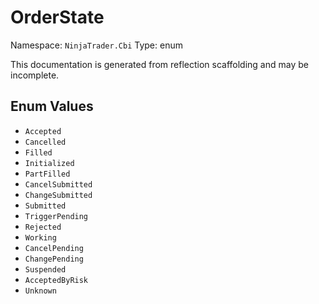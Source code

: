 # OrderState

Namespace: `NinjaTrader.Cbi`
Type: enum

This documentation is generated from reflection scaffolding and may be incomplete.

## Enum Values
- `Accepted`
- `Cancelled`
- `Filled`
- `Initialized`
- `PartFilled`
- `CancelSubmitted`
- `ChangeSubmitted`
- `Submitted`
- `TriggerPending`
- `Rejected`
- `Working`
- `CancelPending`
- `ChangePending`
- `Suspended`
- `AcceptedByRisk`
- `Unknown`
